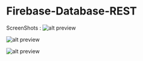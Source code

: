 Firebase-Database-REST
=======

ScreenShots : 
![alt preview](https://raw.github.com/DJEDAINI/Firebase-Database-REST/master/screenshots/Screenshot_2017-05-05-17-54-06[1].png=250x)


![alt preview](https://raw.github.com/DJEDAINI/Firebase-Database-REST/master/screenshots/Screenshot_2017-05-07-18-42-16[1].png=250x)


![alt preview](https://raw.github.com/DJEDAINI/Firebase-Database-REST/master/screenshots/Screenshot_2017-05-07-18-43-56[1].png=250x)

